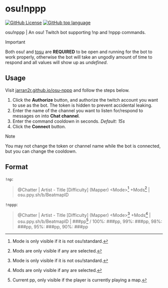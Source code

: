 # osu!nppp
[![GitHub License](https://img.shields.io/github/license/jarran2r/osu-nppp)](LICENSE)
[![GitHub top language](https://img.shields.io/github/languages/top/jarran2r/osu-nppp)]()

osu!nppp | An osu! Twitch bot supporting !np and !nppp commands.
> [!IMPORTANT]
> Both osu! and [tosu](https://tosu.app) are __REQUIRED__ to be open and running for the bot to work properly, otherwise the bot will take an ungodly amount of time to respond and all values will show up as _undefined_.
## Usage
Visit [jarran2r.github.io/osu-nppp](https://jarran2r.github.io/osu-nppp) and follow the steps below.
1. Click the __Authorize__ button, and authorize the twitch account you want to use as the bot. The token is hidden to prevent accidental leaking.
2. Enter the name of the channel you want to listen for/respond to messages on into __Chat channel__.
3. Enter the command cooldown in seconds. _Default: 15s_
4. Click the __Connect__ button.

> [!NOTE]
> You may not change the token or channel name while the bot is connected, but you can change the cooldown.
## Format
`!np`:
> @Chatter | Artist - Title [Difficulty] (Mapper) &lt;Mode&gt;[^1] +Mods[^2] | osu.ppy.sh/b/BeatmapID

`!nppp`:
> @Chatter | Artist - Title [Difficulty] (Mapper) &lt;Mode&gt;[^1] +Mods[^2] | osu.ppy.sh/b/BeatmapID | ###pp[^3] / 100%: ###pp, 99%: ###pp, 98%: ###pp, 95%: ###pp, 90%: ###pp
[^1]: Mode is only visible if it is not osu!standard.
[^2]: Mods are only visible if any are selected.
[^3]: Current pp, only visible if the player is currently playing a map.
